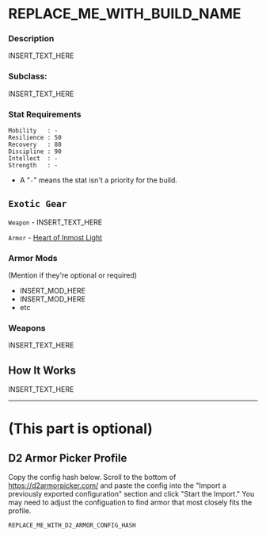 # REPLACE_ME_WITH_BUILD_NAME

### Description
INSERT_TEXT_HERE

### Subclass: 
INSERT_TEXT_HERE

### Stat Requirements
``` 
Mobility   : -
Resilience : 50
Recovery   : 80
Discipline : 90
Intellect  : -
Strength   : -
```
* A "`-`" means the stat isn't a priority for the build.

## `Exotic Gear`
`Weapon` - INSERT_TEXT_HERE

`Armor` - [Heart of Inmost Light]()
### Armor Mods
(Mention if they're optional or required)
* INSERT_MOD_HERE
* INSERT_MOD_HERE
* etc

### Weapons
INSERT_TEXT_HERE

## How It Works
INSERT_TEXT_HERE

----
# (This part is optional)
## D2 Armor Picker Profile

Copy the config hash below. Scroll to the bottom of <https://d2armorpicker.com/> and paste the config into the "Import a previously exported configuration" section and click "Start the Import."  You may need to adjust the configuation to find armor that most closely fits the profile.

```REPLACE_ME_WITH_D2_ARMOR_CONFIG_HASH```
